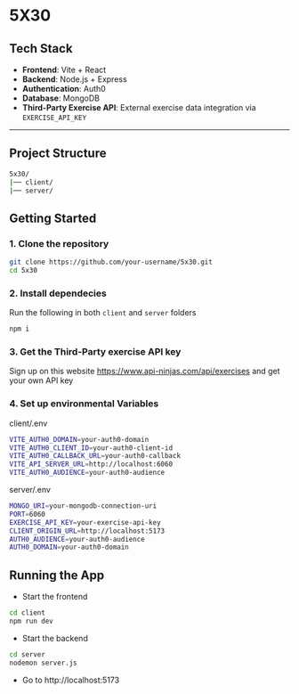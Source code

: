 # 5X30

## Tech Stack

- **Frontend**: Vite + React
- **Backend**: Node.js + Express
- **Authentication**: Auth0
- **Database**: MongoDB
- **Third-Party Exercise API**: External exercise data integration via `EXERCISE_API_KEY`

---

## Project Structure

```bash
5x30/
|── client/
|── server/
```

## Getting Started

### 1. Clone the repository

```bash
git clone https://github.com/your-username/5x30.git
cd 5x30
```

### 2. Install dependecies

Run the following in both `client` and `server` folders

```bash
npm i
```

### 3. Get the Third-Party exercise API key

Sign up on this website https://www.api-ninjas.com/api/exercises
and get your own API key

### 4. Set up environmental Variables

client/.env

```bash
VITE_AUTH0_DOMAIN=your-auth0-domain
VITE_AUTH0_CLIENT_ID=your-auth0-client-id
VITE_AUTH0_CALLBACK_URL=your-auth0-callback
VITE_API_SERVER_URL=http://localhost:6060
VITE_AUTH0_AUDIENCE=your-auth0-audience
```

server/.env

```bash
MONGO_URI=your-mongodb-connection-uri
PORT=6060
EXERCISE_API_KEY=your-exercise-api-key
CLIENT_ORIGIN_URL=http://localhost:5173
AUTH0_AUDIENCE=your-auth0-audience
AUTH0_DOMAIN=your-auth0-domain
```

## Running the App

- Start the frontend

```bash
cd client
npm run dev
```

- Start the backend

```bash
cd server
nodemon server.js
```

- Go to http://localhost:5173
